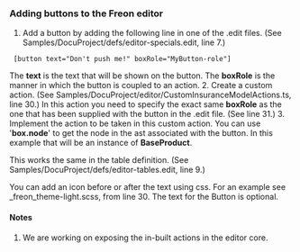 ### Adding buttons to the Freon editor

1. Add a button by adding the following line in one of the .edit files. (See Samples/DocuProject/defs/editor-specials.edit, line 7.)
``` 
 [button text="Don't push me!" boxRole="MyButton-role"]
````
The **text** is the text that will be shown on the button. The **boxRole** is the manner in which the button is coupled to an action.
2. Create a custom action. (See Samples/DocuProject/editor/CustomInsuranceModelActions.ts, line 30.) In this action you need to specify the
exact same **boxRole** as the one that has been supplied with the button in the .edit file. (See line 31.)
3. Implement the action to be taken in this custom action. You can use '**box.node**' to get the node in the ast associated with the button.
In this example that will be an instance of **BaseProduct**.

This works the same in the table definition. (See Samples/DocuProject/defs/editor-tables.edit, line 9.)

You can add an icon before or after the text using css. For an example see _freon_theme-light.scss, from line 30.
The text for the Button is optional.

#### Notes
1. We are working on exposing the in-built actions in the editor core.

